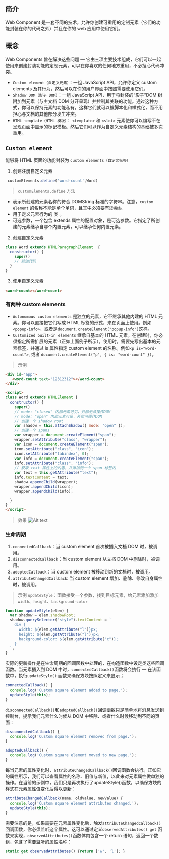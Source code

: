 ## 简介

Web Component 是一套不同的技术，允许你创建可重用的定制元素（它们的功能封装在你的代码之外）并且在你的 web 应用中使用它们。

## 概念

Web Components 旨在解决这些问题 — 它由三项主要技术组成，它们可以一起使用来创建封装功能的定制元素，可以在你喜欢的任何地方重用，不必担心代码冲突。

- `Custom element（自定义元素）`：一组 JavaScript API，允许你定义 custom elements 及其行为，然后可以在你的用户界面中按照需要使用它们。
- `Shadow DOM（影子 DOM）`：一组 JavaScript API，用于将封装的“影子”DOM 树附加到元素（与主文档 DOM 分开呈现）并控制其关联的功能。通过这种方式，你可以保持元素的功能私有，这样它们就可以被脚本化和样式化，而不用担心与文档的其他部分发生冲突。
- `HTML template（HTML 模板）`： `<template>` 和 `<slot>` 元素使你可以编写不在呈现页面中显示的标记模板。然后它们可以作为自定义元素结构的基础被多次重用。

## `Custom element`

能够将 HTML 页面的功能封装为 `custom elements（自定义标签）`

1. 创建注册自定义元素

```js
 customElements.define('word-count',Word)
```

> `customElements.define` 方法

- 表示所创建的元素名称的符合 DOMString 标准的字符串。注意，`custom element` 的名称不能是单个单词，且其中必须要有`短横线`。
- 用于定义元素行为的 类 。
- 可选参数，一个包含 extends 属性的配置对象，是可选参数。它指定了所创建的元素继承自哪个内置元素，可以继承任何内置元素。

2. 创建自定义元素

```js
class Word extends HTMLParagraphElement  {
  constructor() {
    super()
    // 其他代码
  }
}
```

3. 使用自定义元素

```html
<word-count></word-count>
```

### 有两种 custom elements

- `Autonomous custom elements` 是独立的元素，它不继承其他内建的 HTML 元素。你可以直接把它们写成 HTML 标签的形式，来在页面上使用。例如 `<popup-info>`，或者是`document.createElement("popup-info")`这样。
- `Customized built-in elements` 继承自基本的 HTML 元素。在创建时，你必须指定所需扩展的元素（正如上面例子所示），使用时，需要先写出基本的元素标签，并通过 is 属性指定 custom element 的名称。例如`<p is="word-count">`, 或者 `document.createElement("p", { is: "word-count" })`。

> 示例

```html
<div id="app">
   <word-count text="12312312"></word-count>
</div>

<script>
class Word extends HTMLElement {
  constructor() {
    super()
    // mode: "closed" 内部元素可见，外部无法操作DOM
    // mode: "open" 内部元素可见，外部可操作DOM
    // 创建一个 shadow root
    var shadow = this.attachShadow({ mode: "open" });
    // 创建一个 spans
    var wrapper = document.createElement("span");
    wrapper.setAttribute("class", "wrapper");
    var icon = document.createElement("span");
    icon.setAttribute("class", "icon");
    icon.setAttribute("tabindex", 0);
    var info = document.createElement("span");
    info.setAttribute("class", "info");
    // 获取 text 属性上的内容，并添加到一个 span 标签内
    var text = this.getAttribute("text");
    info.textContent = text;
    shadow.appendChild(wrapper);
    wrapper.appendChild(icon);
    wrapper.appendChild(info);

  }
}
</script>
```

> 效果
![Alt text](/images/web-components)

### 生命周期

1. `connectedCallback`：当 custom element 首次被插入文档 DOM 时，被调用。
2. `disconnectedCallback`：当 custom element 从文档 DOM 中删除时，被调用。
3. `adoptedCallback`：当 custom element 被移动到新的文档时，被调用。
4. `attributeChangedCallback`: 当 custom element 增加、删除、修改自身属性时，被调用。

> 示例
`updateStyle`：函数接受一个参数，找到目标元素，给元素添加添加 `width`、`height`、`background-color`

```js
function updateStyle(elem) {
  var shadow = elem.shadowRoot;
  shadow.querySelector("style").textContent = `
    div {
      width: ${elem.getAttribute("l")}px;
      height: ${elem.getAttribute("l")}px;
      background-color: ${elem.getAttribute("c")};
    }
  `;
}
```

实际的更新操作是在生命周期的回调函数中处理的，在构造函数中设定类这些回调函数。当元素插入到 DOM 中时，`connectedCallback()`函数将会执行 — 在该函数中，执行`updateStyle()` 函数来确保方块按照定义来显示；

```js
connectedCallback() {
  console.log('Custom square element added to page.');
  updateStyle(this);
}

```

`disconnectedCallback()`和`adoptedCallback()`回调函数只是简单地将消息发送到控制台，提示我们元素什么时候从 DOM 中移除、或者什么时候移动到不同的页面：

```js
disconnectedCallback() {
  console.log('Custom square element removed from page.');
}

adoptedCallback() {
  console.log('Custom square element moved to new page.');
}

```

每当元素的属性变化时，`attributeChangedCallback()`回调函数会执行。正如它的属性所示，我们可以查看属性的名称、旧值与新值，以此来对元素属性做单独的操作。在当前的示例中，我们只是再次执行了updateStyle()函数，以确保方块的样式在元素属性值变化后得以更新：

```js
attributeChangedCallback(name, oldValue, newValue) {
  console.log('Custom square element attributes changed.');
  updateStyle(this);
}
```

需要注意的是，如果需要在元素属性变化后，触发`attributeChangedCallback()`回调函数，你必须监听这个属性。这可以通过定义`observedAttributes() get` 函数来实现，`observedAttributes()`函数体内包含一个 return 语句，返回一个数组，包含了需要监听的属性名称：

```js
static get observedAttributes() {return ['w', 'l']; }
```
